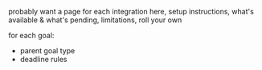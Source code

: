 probably want a page for each integration here, setup instructions, what's available & what's pending, limitations, roll your own

for each goal:
  * parent goal type
  * deadline rules
